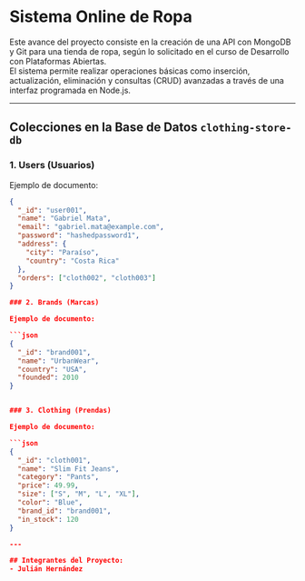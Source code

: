 # Sistema Online de Ropa

Este avance del proyecto consiste en la creación de una API con MongoDB y Git para una tienda de ropa, según lo solicitado en el curso de Desarrollo con Plataformas Abiertas.  
El sistema permite realizar operaciones básicas como inserción, actualización, eliminación y consultas (CRUD) avanzadas a través de una interfaz programada en Node.js.

---

## Colecciones en la Base de Datos `clothing-store-db`

### 1. Users (Usuarios)

Ejemplo de documento:

```json
{
  "_id": "user001",
  "name": "Gabriel Mata",
  "email": "gabriel.mata@example.com",
  "password": "hashedpassword1",
  "address": {
    "city": "Paraíso",
    "country": "Costa Rica"
  },
  "orders": ["cloth002", "cloth003"]
}

### 2. Brands (Marcas)

Ejemplo de documento:

```json
{
  "_id": "brand001",
  "name": "UrbanWear",
  "country": "USA",
  "founded": 2010
}


### 3. Clothing (Prendas)

Ejemplo de documento:

```json
{
  "_id": "cloth001",
  "name": "Slim Fit Jeans",
  "category": "Pants",
  "price": 49.99,
  "size": ["S", "M", "L", "XL"],
  "color": "Blue",
  "brand_id": "brand001",
  "in_stock": 120
}

---

## Integrantes del Proyecto:
- Julián Hernández